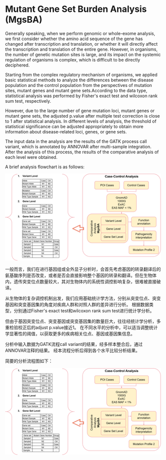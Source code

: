Mutant Gene Set Burden Analysis (MgsBA)
===
Generally speaking, when we perform genomic or whole-exome analysis, we first consider whether the amino acid sequence of the gene has changed after transcription and translation, or whether it will directly affect the transcription and translation of the entire gene. However, in organisms, the number of genetic mutation sites is large, and its impact on the systemic regulation of organisms is complex, which is difficult to be directly deciphered.

Starting from the complex regulatory mechanism of organisms, we applied basic statistical methods to analyze the differences between the disease population and the control population from the perspectives of mutation sites, mutant genes and mutant gene sets.According to the data type, statistical analysis was performed by Fisher's exact test and wilcoxon rank sum test, respectively.

However, due to the large number of gene mutation loci, mutant genes or mutant gene sets, the adjusted p.value after multiple test correction is close to 1 after statistical analysis. In different levels of analysis, the threshold of statistical significance can be adjusted appropriately to obtain more information about disease-related loci, genes, or gene sets.

The input data in the analysis are the results of the GATK process call variant, which is annotated by ANNOVAR after multi-sample integration. After the analysis of this process, the results of the comparative analysis of each level were obtained.

A brief analysis flowchart is as follows:

![image](https://github.com/zhliu15/MgsBA/blob/main/MgsBA%E6%B5%81%E7%A8%8B%E5%9B%BE.png)


一般而言，我们在进行基因组或全外显子分析时，会首先考虑基因的转录翻译后的氨基酸序列是否改变，或者是否会直接影响整个基因的转录和翻译。但在生物体内，遗传突变位点数量较大，其对生物体内的系统性调控影响复杂，很难被直接破译。

从生物体的复杂调控机制出发，我们应用基础统计学方法，分别从突变位点、突变基因和突变基因集的角度对疾病人群和对照人群的差异进行分析。
根据数据类型，分别通过Fisher's exact test和wilcoxon rank sum test进行统计学分析。

但由于基因突变位点、突变基因或突变基因集的数量巨大，往往经统计学分析，多重检验校正后的adjust p.value接近1。
在不同水平的分析中，可以适当调整统计学显著性的阈值，以获取更多的疾病相关位点、基因或基因集信息。

分析中输入数据为GATK流程call variant的结果，经多样本整合后，通过ANNOVAR注释的结果。
经本流程分析后得到各个水平比较分析结果。

简要的分析流程图如下：

![image](https://github.com/zhliu15/MgsBA/blob/main/MgsBA%E6%B5%81%E7%A8%8B%E5%9B%BE.png)


